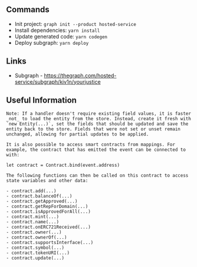 ## Commands

- Init project: `graph init --product hosted-service`
- Install dependencies: `yarn install`
- Update generated code: `yarn codegen`
- Deploy subgraph: `yarn deploy`

## Links

- Subgraph - https://thegraph.com/hosted-service/subgraph/kiv1n/yourjustice

## Useful Information

```
Note: If a handler doesn't require existing field values, it is faster
_not_ to load the entity from the store. Instead, create it fresh with
`new Entity(...)`, set the fields that should be updated and save the
entity back to the store. Fields that were not set or unset remain
unchanged, allowing for partial updates to be applied.

It is also possible to access smart contracts from mappings. For
example, the contract that has emitted the event can be connected to
with:

let contract = Contract.bind(event.address)

The following functions can then be called on this contract to access
state variables and other data:

- contract.add(...)
- contract.balanceOf(...)
- contract.getApproved(...)
- contract.getRepForDomain(...)
- contract.isApprovedForAll(...)
- contract.mint(...)
- contract.name(...)
- contract.onERC721Received(...)
- contract.owner(...)
- contract.ownerOf(...)
- contract.supportsInterface(...)
- contract.symbol(...)
- contract.tokenURI(...)
- contract.update(...)
```